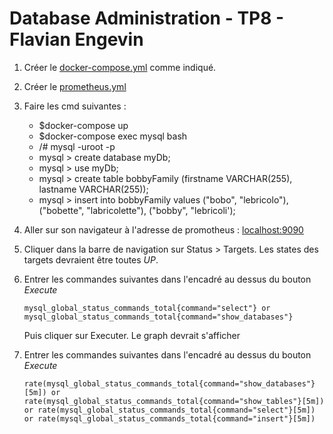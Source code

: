 
#	Database Administration - TP8 - Flavian Engevin

 1. Créer le [docker-compose.yml](https://github.com/FlavianEng/Admin-BDD/blob/master/Database-admin/Tp8/DOCKER-COMPOSE.YML) comme indiqué.
 2. Créer le [prometheus.yml](https://github.com/FlavianEng/Admin-BDD/blob/master/Database-admin/Tp8/prometheus.YML)
 3. Faire les cmd suivantes :
	 - $docker-compose up
	 - $docker-compose exec mysql bash
	 - /# mysql -uroot -p
	 - mysql > create database myDb;
	 - mysql > use myDb;
	 - mysql > create table bobbyFamily (firstname VARCHAR(255), lastname VARCHAR(255));
	 - mysql > insert into bobbyFamily values ("bobo", "lebricolo"), ("bobette", "labricolette"), ("bobby", "lebricoli');
3. Aller sur son navigateur à l'adresse de promotheus : [localhost:9090](localhost:9090)
4. Cliquer dans la barre de navigation sur Status > Targets. Les states des targets devraient être toutes *UP*.
5. Entrer les commandes suivantes dans l'encadré au dessus du bouton *Execute*  

    `mysql_global_status_commands_total{command="select"} or mysql_global_status_commands_total{command="show_databases"}`

	Puis cliquer sur Executer. Le graph devrait s'afficher 
7. Entrer les commandes suivantes dans l'encadré au dessus du bouton *Execute* 

    `rate(mysql_global_status_commands_total{command="show_databases"}[5m]) or
    rate(mysql_global_status_commands_total{command="show_tables"}[5m]) or
    rate(mysql_global_status_commands_total{command="select"}[5m]) or
    rate(mysql_global_status_commands_total{command="insert"}[5m])`
